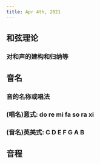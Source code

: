 ```yaml
---
title: Apr 4th, 2021
---
```


## 和弦理论
### 对和声的建构和归纳等
## 音名
### 音的名称或唱法
### (唱名)意式: do re mi fa so ra xi
### (音名)英美式: C D E F G A B
## 音程
###
